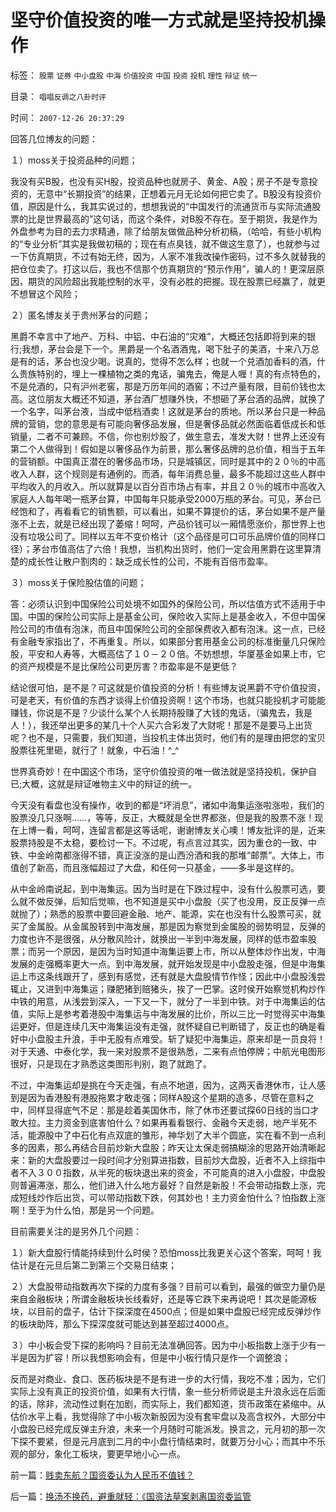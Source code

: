 # 坚守价值投资的唯一方式就是坚持投机操作

标签： `股票` `证券` `中小盘股` `中海` `价值投资` `中国` `投资` `投机` `理性` `辩证` `统一` 

目录： `唱唱反调之八卦时评`

时间： `2007-12-26 20:37:29`

回答几位博友的问题：

１）moss关于投资品种的问题；

我没有买B股，也没有买H股，投资品种也就房子、黄金、A股；房子不是专意投资的，无意中“长期投资”的结果，正想着元月无论如何把它卖了。B股没有投资价值，原因是什么，我其实说过的，想想我说的“中国发行的流通货币与实际流通股票的比是世界最高的”这句话，而这个条件，对B股不存在。至于期货，我是作为外盘参考为目的去力求精通，除了给朋友做做品种分析初稿，（哈哈，有些小机构的“专业分析”其实是我做初稿的；现在有点臭钱，就不做这生意了），也就参与过一下仿真期货，不过有始无终，因为，人家不准我改操作密码，过不多久就替我的把仓位卖了。打这以后，我也不信那个仿真期货的“预示作用”，骗人的！更深层原因，期货的风险超出我能控制的水平，没有必胜的把握。现在股票已经赢了，就更不想冒这个风险；

２）匿名博友关于贵州茅台的问题；

黑爵不幸言中了地产、万科、中铝、中石油的“灾难”，大概还包括即将到来的银行;我想，茅台会是下一个。黑爵是一个名酒酒鬼，喝下肚子的美酒，十来八万总是有的话，茅台也没少喝。说真的，觉得不怎么样；也就一个兑酒加香料的酒，什么贵族特别的，埋上一棵植物之类的鬼话，骗鬼去，俺是人喱！真的有点特色的，不是兑酒的，只有沪州老窖，那是万历年间的酒窖；不过产量有限，目前价钱也太高。这位朋友大概还不知道，茅台酒厂想赚外快，不想砸了茅台酒的品牌，就换了一个名字，叫茅台液，当成中低档酒卖！这就是茅台的质地。所以茅台只是一种品牌的营销，您的意思是有可能向奢侈品发展，但是奢侈品就必然面临着低成长和低销量，二者不可兼顾。不信，你也别炒股了，做生意去，准发大财！世界上还没有第二个人做得到！假如是以奢侈品作为前景，那么奢侈品牌的总价值，相当于五年的营销额。中国真正潜在的奢侈品市场，只是城镇区，同时是其中的２０％的中高收入人群，这个规则是有通例的。而酒，每年消费总量，最多不能超过这些人群中平均收入的月收入。所以就算是以百分百市场占有率，并且２０％的城市中高收入家庭人人每年喝一瓶茅台算，中国每年只能承受2000万瓶的茅台。可见，茅台已经饱和了，再看看它的销售额，可以看出，如果不算提价的话，茅台如果不是产量涨不上去，就是已经出现了萎缩！呵呵，产品价钱可以一厢情愿涨价，那世界上也没有垃圾公司了。同样以五年不变价格计（这个品径是可口可乐品牌价值的同样口径）；茅台市值高估了六倍！我想，当机构出货时，他们一定会用黑爵在这里算清楚的成长性让散户割肉的：缺乏成长性的公司，不能有百倍市盈率。

３）moss关于保险股估值的问题；

答：必须认识到中国保险公司处境不如国外的保险公司，所以估值方式不适用于中国。中国的保险公司实际上是基金公司，保险收入实际上是基金收入，不但中国保险公司的市值有泡沫，而且中国保险公司的全部保费收入都有泡沫。这一点，已经有金融专家指出了，不再重复。所以，如果部分套用基金公司的标准衡量几只保险股，平安和人寿等，大概高估了１０－２０倍。不妨想想，华厦基金如果上市，它的资产规模是不是比保险公司更厉害？市盈率是不是更低？

结论很可怕，是不是？可这就是价值投资的分析！有些博友说黑爵不守价值投资，可是老天，有价值的东西才谈得上价值投资啊！这个市场，也就只能投机才可能能赚钱，你说是不是？少谈什么某个人长期持股赚了大钱的鬼话，（骗鬼去，我是人！），我还举出更多的某几十个人买六合彩发了大财呢！那是不是要马上出货呢？也不是，只需要，我们知道，当投机主体出货时，他们有的是理由把您的宝贝股票往死里砸，就行了！就象，中石油！^_^

世界真奇妙！在中国这个市场，坚守价值投资的唯一做法就是坚持投机，保护自已;大概，这就是辩证唯物主义中的辩证的统一。

今天没有看盘也没有操作，收到的都是“坏消息”，诸如中海集运涨啦涨啦，我们的股票没几只涨啊……，等等，反正，大概就是全世界都涨，但是我的股票不涨！现在上博一看，呵呵，连留言都是这等话呢，谢谢博友关心噢！博友批评的是，近来股票持股是不太稳，要检讨一下。不过呢，有点言过其实，因为重仓的一致、中铁、中金岭南都涨得不错，真正没涨的是山西汾酒和我的那堆“邮票”。大体上，市值创了新高，而且涨幅超过了大盘，和任何一只基金，——多半是这样的。

从中金岭南说起，到中海集运。因为当时是在下跌过程中，没有什么股票可选，要么就不做反弹，后知后觉嘛，也不知道是买中小盘股（买了也没用，反正反弹一点就抛了）；熟悉的股票中要回避金融、地产、能源，实在也没有什么股票可买，就买了金属股。从金属股转到中海发展，那是因为察觉到金属股的弱势明显，反弹的力度也许不是很强，从分散风险计，就换出一半到中海发展，同样的低市盈率股票；而另一个原因，是因为当时知道中海集运要上市，所以从整体炒作出发，中海发展的走强概率更大一点。到中海发展，就开始发现是中小盘股走强，但是中海集运上市这条线跟开了，感到有感觉，还有就是大盘股情节作怪；因此中小盘股浅尝辄止，又进到中海集运；赚肥猪到赔猪头，挨了一巴掌。这时侯开始察觉机构炒作中铁的用意，从浅尝到深入，一下又一下，就分了一半到中铁。对于中海集运的估值，实际上是参考着港股中海集运与中海发展的比价，所以三比一时觉得买中海集运更好，但是连续几天中海集运没有走强，就怀疑自已判断错了，反正也的确是看好中小盘股主升浪，手中无股有点难受。斩了疑犯中海集运，原来却是一员良将！对于天通、中泰化学，我一来对股票不是很熟悉，二来有点怕停牌；中航光电图形很好，只是现在才熟悉这类图形判别，跑了就跑了。

不过，中海集运却是挑在今天走强，有点不地道，因为，这两天香港休市，让人感到是因为香港股有港股拖累才敢走强；同样A股这个星期的造多，尽管在意料之中，同样显得底气不足：那是趁着美国休市，除了休市还要试探60日线的当口才敢大拉。主力资金到底害怕什么？如果再看看银行、金融今天走弱，地产半死不活，能源股中了中石化有点双底的雏形，神华划了大半个圆底，实在看不到一点利多的因素，那么再结合目前炒新大盘股；昨天让太保走弱搞糊涂的思路开始清晰起来：新的大盘股要过一段时间才分别算进指数，目前炒大盘股，近者不入上综指中者不入３００指数，从半死的板块退出来的资金，不可能真的进入小盘股，中盘股则普遍滞涨，那么，他们进入什么地方最好？自然是新股！不会带动指数上涨，完成短线炒作后出货，可以带动指数下跌，何其妙也！主力资金怕什么？怕指数上涨啊！至于为什么怕，那是另一个问题。

目前需要关注的是另外几个问题：

１）新大盘股行情能持续到什么时侯？恐怕moss比我更关心这个答案，呵呵！我估计是在元旦后第二到第三个交易日结束；

２）大盘股带动指数再次下探的力度有多强？目前可以看到，最强的做空力量仍是来自金融板块；所谓金融板块长线看好，还是等它跌下来再说吧！其次是能源板块，以目前的盘子，估计下探深度在4500点；但是如果中盘股已经完成反弹炒作的板块助阵，那么下探深度就可能达到甚至超过4000点。

３）中小板会受下探的影响吗？目前无法准确回答。因为中小板指数上涨于少有一半是因为扩容！所以我想影响会有，但是中小板行情只是作一个调整浪；

反而是对商业、食口、医药板块是不是有进一步的大行情，我吃不准；因为，它们实际上没有真正的投资价值，如果有大行情，象一些分析师说是主升浪永远在后面的话，除非，流动性过剩在加剧，而实际上，我们都知道，货币政策在紧缩中。从估价水平上看，我觉得除了中小板次新股因为没有套牢盘以及高含权外，大部分中小盘股已经完成反弹主升浪，未来一个月随时可能派发。换言之，元月初的那一次下探不要紧，但是元月底到二月的中小盘行情结束时，就要万分小心；而其中不乐观的部分，象化工板块，要更早地小心一点。



前一篇：[贱卖东航？国资委认为人民币不值钱？](../../../2007/12/25/贱卖东航？国资委认为人民币不值钱？.md)

后一篇：[换汤不换药，避重就轻：《国资法草案剥离国资委监管](../../../2007/12/26/换汤不换药，避重就轻：《国资法草案剥离国资委监管.md)